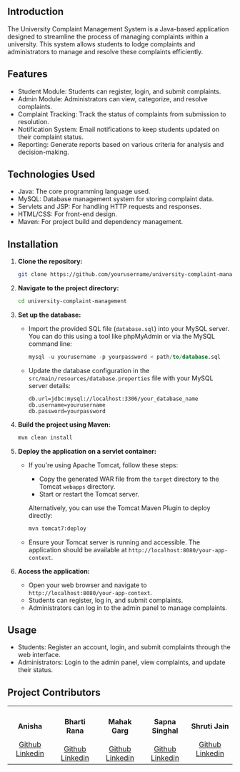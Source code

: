 ## Introduction
The University Complaint Management System is a Java-based application designed to streamline the process of managing complaints within a university. This system allows students to lodge complaints and administrators to manage and resolve these complaints efficiently.

## Features
<ul>
  <li>Student Module: Students can register, login, and submit complaints.</li>
  <li>Admin Module: Administrators can view, categorize, and resolve complaints.</li>
  <li>Complaint Tracking: Track the status of complaints from submission to resolution.</li>
  <li>Notification System: Email notifications to keep students updated on their complaint status.</li>
  <li>Reporting: Generate reports based on various criteria for analysis and decision-making.</li>
</ul>

## Technologies Used
<ul>
  <li>Java: The core programming language used.</li>
  <li>MySQL: Database management system for storing complaint data.</li>
  <li>Servlets and JSP: For handling HTTP requests and responses.</li>
  <li>HTML/CSS: For front-end design.</li>
  <li>Maven: For project build and dependency management.</li>
</ul>

## Installation

1. **Clone the repository:**

    ```bash
    git clone https://github.com/yourusername/university-complaint-management.git
    ```

2. **Navigate to the project directory:**

    ```bash
    cd university-complaint-management
    ```

3. **Set up the database:**
    - Import the provided SQL file (`database.sql`) into your MySQL server. You can do this using a tool like phpMyAdmin or via the MySQL command line:

        ```sql
        mysql -u yourusername -p yourpassword < path/to/database.sql
        ```

    - Update the database configuration in the `src/main/resources/database.properties` file with your MySQL server details:

        ```properties
        db.url=jdbc:mysql://localhost:3306/your_database_name
        db.username=yourusername
        db.password=yourpassword
        ```

4. **Build the project using Maven:**

    ```bash
    mvn clean install
    ```

5. **Deploy the application on a servlet container:**
    - If you're using Apache Tomcat, follow these steps:
        - Copy the generated WAR file from the `target` directory to the Tomcat `webapps` directory.
        - Start or restart the Tomcat server.

        Alternatively, you can use the Tomcat Maven Plugin to deploy directly:

        ```bash
        mvn tomcat7:deploy
        ```

    - Ensure your Tomcat server is running and accessible. The application should be available at `http://localhost:8080/your-app-context`.

6. **Access the application:**
    - Open your web browser and navigate to `http://localhost:8080/your-app-context`.
    - Students can register, log in, and submit complaints.
    - Administrators can log in to the admin panel to manage complaints.
  
## Usage
<ul>
  <li>Students: Register an account, login, and submit complaints through the web interface.</li>
  <li>Administrators: Login to the admin panel, view complaints, and update their status.</li>
</ul>

## Project Contributors

<table>
  <tr>
    <td  align="center">
      <h4>Anisha</h4>
        <a href="https://github.com/Miss-Anisha">Github</a>
        <a href="https://www.linkedin.com/in/anisha-premi/">Linkedin</a>
    </td>
    <td  align="center">
      <h4>Bharti Rana</h4>
        <a href="https://github.com/bharti2430">Github</a>
        <a href="https://www.linkedin.com/in/bharti-rana304/">Linkedin</a>
    </td>
    <td  align="center">
      <h4>Mahak Garg</h4>
        <a href="https://github.com/Mahak008">Github</a>
        <a href="https://linkedin.com/in/mahakgarg/">Linkedin</a>
    </td>
    <td  align="center">
      <h4>Sapna Singhal</h4>
        <a href="https://www.github.com/sapnasinghal22">Github</a>
        <a href="https://www.linkedin.com/in/sapnasinghal-/">Linkedin</a>
    </td>
    <td  align="center">
      <h4>Shruti Jain</h4>
        <a href="https://www.github.com/">Github</a>
        <a href="https://www.linkedin.com/in/shruti-jain-a0840724a/">Linkedin</a>
    </td>
  </tr>
</table>
